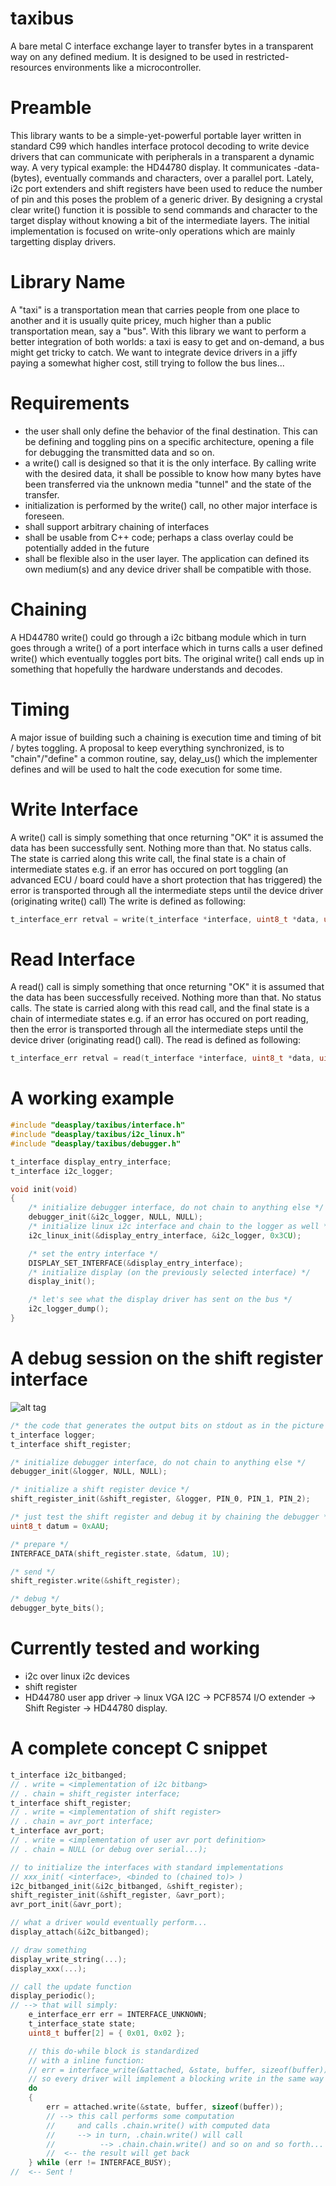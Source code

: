 # taxibus
A bare metal C interface exchange layer to transfer bytes in a transparent way on any defined medium. It is designed to be used in restricted-resources environments like a microcontroller.

# Preamble

This library wants to be a simple-yet-powerful portable layer written in standard C99 which handles interface protocol decoding to write device drivers that can communicate with peripherals in a transparent a dynamic way.
A very typical example: the HD44780 display. It communicates -data- (bytes), eventually commands and characters, over a parallel port. Lately, i2c port extenders and shift registers have been used to reduce the number of pin and this poses the problem of a generic driver.
By designing a crystal clear write() function it is possible to send commands and character to the target display without knowing a bit of the intermediate layers.
The initial implementation is focused on write-only operations which are mainly targetting display drivers.

# Library Name
A "taxi" is a transportation mean that carries people from one place to another and it is usually quite pricey, much higher than a public transportation mean, say a "bus".
With this library we want to perform a better integration of both worlds: a taxi is easy to get and on-demand, a bus might get tricky to catch. We want to integrate device drivers in a jiffy paying a somewhat higher cost, still trying to follow the bus lines...

# Requirements

- the user shall only define the behavior of the final destination. This can be defining and toggling pins on a specific architecture, opening a file for debugging the transmitted data and so on.
- a write() call is designed so that it is the only interface. By calling write with the desired data, it shall be possible to know how many bytes have been transferred via the unknown media "tunnel" and the state of the transfer.
- initialization is performed by the write() call, no other major interface is foreseen. 
- shall support arbitrary chaining of interfaces
- shall be usable from C++ code; perhaps a class overlay could be potentially added in the future
- shall be flexible also in the user layer. The application can defined its own medium(s) and any device driver shall be compatible with those.

# Chaining

A HD44780 write() could go through a i2c bitbang module which in turn goes through a write() of a port interface which in turns calls a user defined write() which eventually toggles port bits.
The original write() call ends up in something that hopefully the hardware understands and decodes.

# Timing

A major issue of building such a chaining is execution time and timing of bit / bytes toggling. A proposal to keep everything synchronized, is to "chain"/"define" a common routine, say, delay_us() which the implementer defines and will be used to halt the code execution for some time.

# Write Interface

A write() call is simply something that once returning "OK" it is assumed the data has been successfully sent. Nothing more than that. No status calls. The state is carried along this write call, the final state is a chain of intermediate states e.g. if an error has occured on port toggling (an advanced ECU / board could have a short protection that has triggered) the error is transported through all the intermediate steps until the device driver (originating write() call)
The write is defined as following:
```c
t_interface_err retval = write(t_interface *interface, uint8_t *data, uint8_t len);
```

# Read Interface

A read() call is simply something that once returning "OK" it is assumed that the data has been successfully received. Nothing more than that. No status calls. The state is carried along with this read call, and the final state is a chain of intermediate states e.g. if an error has occured on port reading, then the error is transported through all the intermediate steps until the device driver (originating read() call).
The read is defined as following:
```c
t_interface_err retval = read(t_interface *interface, uint8_t *data, uint8_t len);
```
# A working example
```c
#include "deasplay/taxibus/interface.h"
#include "deasplay/taxibus/i2c_linux.h"
#include "deasplay/taxibus/debugger.h"

t_interface display_entry_interface;
t_interface i2c_logger;

void init(void)
{
    /* initialize debugger interface, do not chain to anything else */
    debugger_init(&i2c_logger, NULL, NULL);
    /* initialize linux i2c interface and chain to the logger as well */
    i2c_linux_init(&display_entry_interface, &i2c_logger, 0x3CU);

    /* set the entry interface */
    DISPLAY_SET_INTERFACE(&display_entry_interface);
    /* initialize display (on the previously selected interface) */
    display_init();

    /* let's see what the display driver has sent on the bus */
    i2c_logger_dump();
}

```
# A debug session on the shift register interface
![alt tag](shift_register_test.png)
```c
/* the code that generates the output bits on stdout as in the picture */
t_interface logger;
t_interface shift_register;

/* initialize debugger interface, do not chain to anything else */
debugger_init(&logger, NULL, NULL);

/* initialize a shift register device */
shift_register_init(&shift_register, &logger, PIN_0, PIN_1, PIN_2);

/* just test the shift register and debug it by chaining the debugger */
uint8_t datum = 0xAAU;

/* prepare */
INTERFACE_DATA(shift_register.state, &datum, 1U);

/* send */
shift_register.write(&shift_register);

/* debug */
debugger_byte_bits();

```
# Currently tested and working
- i2c over linux i2c devices
- shift register
- HD44780 user app driver -> linux VGA I2C -> PCF8574 I/O extender -> Shift Register -> HD44780 display.
# A complete concept C snippet
```c
t_interface i2c_bitbanged;
// . write = <implementation of i2c bitbang>
// . chain = shift_register interface;
t_interface shift_register;
// . write = <implementation of shift register>
// . chain = avr_port interface;
t_interface avr_port;
// . write = <implementation of user avr port definition>
// . chain = NULL (or debug over serial...);

// to initialize the interfaces with standard implementations
// xxx_init( <interface>, <binded to (chained to)> )
i2c_bitbanged_init(&i2c_bitbanged, &shift_register);
shift_register_init(&shift_register, &avr_port);
avr_port_init(&avr_port);

// what a driver would eventually perform...
display_attach(&i2c_bitbanged);

// draw something
display_write_string(...);
display_xxx(...);

// call the update function
display_periodic();
// --> that will simply:
    e_interface_err err = INTERFACE_UNKNOWN;
    t_interface_state state;
    uint8_t buffer[2] = { 0x01, 0x02 };

    // this do-while block is standardized
    // with a inline function:
    // err = interface_write(&attached, &state, buffer, sizeof(buffer));
    // so every driver will implement a blocking write in the same way
    do
    {
        err = attached.write(&state, buffer, sizeof(buffer));
        // --> this call performs some computation
        //     and calls .chain.write() with computed data
        //     --> in turn, .chain.write() will call
        //          --> .chain.chain.write() and so on and so forth...
        //  <-- the result will get back
    } while (err != INTERFACE_BUSY);
//  <-- Sent !
```
